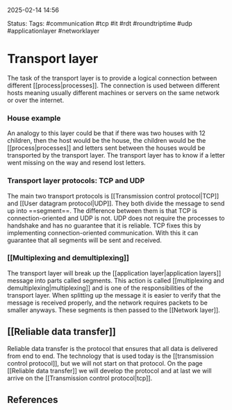2025-02-14 14:56

Status:
Tags: #communication #tcp #it #rdt #roundtriptime #udp #applicationlayer #networklayer 

# Transport layer

The task of the transport layer is to provide a logical connection between different [[process|processes]]. The connection is used between different hosts meaning usually different machines or servers on the same network or over the internet. 

### House example
An analogy to this layer could be that if there was two houses with 12 children, then the host would be the house, the children would be the [[process|processes]] and letters sent between the houses would be transported by the transport layer. The transport layer has to know if a letter went missing on the way and resend lost letters.

### Transport layer protocols: TCP and UDP

The main two transport protocols is [[Transmission control protocol|TCP]] and [[User datagram protocol|UDP]]. They both divide the message to send up into ==segment==.
The difference between them is that TCP is connection-oriented and UDP is not. UDP does not require the processes to handshake and has no guarantee that it is reliable. TCP fixes this by implementing connection-oriented communication. With this it can guarantee that all segments will be sent and received. 

### [[Multiplexing and demultiplexing]]
The transport layer will break up the [[application layer|application layers]] message into parts called segments. This action is called [[multiplexing and demultiplexing|multiplexing]] and is one of the responsibilities of the transport layer. When splitting up the message it is easier to verify that the message is received properly, and the network requires packets to be smaller anyways. These segments is then passed to the [[Network layer]].

## [[Reliable data transfer]]

Reliable data transfer is the protocol that ensures that all data is delivered from end to end. The technology that is used today is the [[transmission control protocol]], but we will not start on that protocol. On the page [[Reliable data transfer]] we will develop the protocol and at last we will arrive on the [[Transmission control protocol|tcp]].



## References
